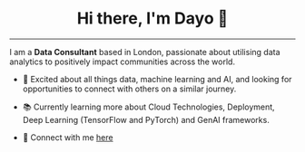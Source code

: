 <h1 align='center'> Hi there, I'm Dayo  👋 </h1>

---

I am a **Data Consultant** based in London, passionate about utilising data analytics to positively impact communities across the world.


- :dizzy: Excited about all things data, machine learning and AI, and looking for opportunities to connect with others on a similar journey. 

- :books: Currently learning more about Cloud Technologies, Deployment, Deep Learning (TensorFlow and PyTorch) and GenAI frameworks.

- 👋 Connect with me [here](https://www.linkedin.com/in/dayosangowawa/) 
